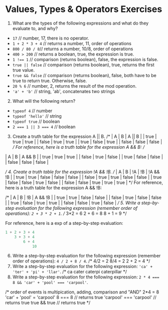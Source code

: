 # Values, Types & Operators Exercises

1. What are the types of the following expressions and what do they evaluate to, and why?
* `17` // number, 17, there is no operator. 
* `1 + 2 * 3 + 4` // returns a number, 11, order of operations
* `800 / 80 / 8`// returns a number, 10/8, order of operations
* `400 > 200` // returns a boolean, true, the expression is true.
* `1 !== 1` // comparison (returns boolean), false, the expression is false. 
* `true || false` // comparison (returns boolean), true, returns the first true value. 
* `true && false` // comparison (returns boolean), false, both have to be true to return true. Otherwise, false.
* `20 % 6` // number, 2, returns the result of the mod operation.
* `'a' + 'b'` // string, 'ab', concatenates two strings

2. What will the following return?
* `typeof 4` // number
*  `typeof 'hello'` // string
*  `typeof true` // boolean 
* `2 === 1 || 3 === 4` // boolean

3. Create a truth table for the expression A || B.
/*
|   A   |   B   | A || B | 
| true  | true  | true   |
| false | true  | true   |
| true  | false | true   |
| false | false | false  |
*/
For reference, here is a truth table for the expression A && B:
/*

|   A   |   B   | A && B | 
| true  | true  | true   |
| false | true  | false  |
| true  | false | false  |
| false | false | false  | 

*/
4. Create a truth table for the expression !A && !B.
/*
|   A   |   B   |   !A   |   !B   | !A && !B |
| true  | true  | false  | false  |  false   |
| false | true  | true   | false  |  false   |
| true  | false | false  | true   |  false   |
| false | false |  true  | true   |  true    |
*/
For reference, here is a truth table for the expression A && !B:

/*
|   A   |   B   |   !B   | A && !B | 
| true  | true  | false  | false   |
| false | true  | false  | false   |
| true  | false | true   | true    |
| false | false |  true  | false   | 
*/
5. Write a step-by-step evaluation for the following expression (remember order of operations): `2 + 3 * 2 + 1`.
/*
3*2 = 6
2 + 6 = 8
8 + 1 = 9
*/

  For reference, here is a exp of a step-by-step evaluation: 
  ```js
  1 + 2 + 3 + 4
      3 + 3 + 4
          6 + 4
              10
  ```
  
 6. Write a step-by-step evaluation for the following expression (remember order of operations): `4 / 2 + 8 / 4`.
 /*
 4/2 = 2
 8/4 = 2
 2 + 2 = 4
*/
 7. Write a step-by-step evaluation for the following expression: `'ca' + 'ter' + 'pi' + 'llar'`.
 /*
ca 
cater
caterpi
caterpillar
*/
 8. Write a step-by-step evaluation for the following expression: `2 * 4 === 8 && 'car' + 'pool' === 'carpool'`.

 /* order of events is multipication, adding, comparison and "AND"
2*4 = 8
'car' + 'pool' = 'carpool'
8 === 8 // returns true
'carpool' === 'carpool' // returns true
true && true // returns true
 */
  
